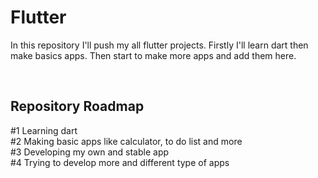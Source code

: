 <h1>Flutter</h1>
<p>

In this repository I'll push my all flutter projects. Firstly I'll learn dart then make basics apps. Then start to make more apps and add them here.
</p>
<br/>

<h2>Repository Roadmap</h2>
<p>
#1 Learning dart <br>
#2 Making basic apps like calculator, to do list and more <br>
#3 Developing my own and stable app <br>
#4 Trying to develop more and different type of apps  
</p>
<br/>
